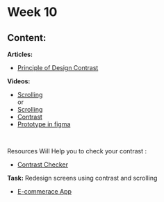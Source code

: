 # Week 10

## Content:

 **Articles:**
- [Principle of Design Contrast](https://delesign.com/blog/understanding-the-principles-of-design-contrast)

 **Videos:**
- [Scrolling](https://youtu.be/ZVoZp9eNVdI?si=-If7UH3HsjBLczUT) <br>or<br>
- [Scrolling](https://youtu.be/EobSNkzdN7A?si=EmVNKi53hbuT21-U)
- [Contrast](https://youtu.be/d1E2M32UY5A?si=TC61M4rpedtIqEQq)
- [Prototype in figma](https://drive.google.com/file/d/1Y6Qbk0MTVbompUInM5tj1k5TwbaXRNZ8/view?usp=drive_link)
<br>

Resources Will Help you to check your contrast :

 - [Contrast Checker](https://youtu.be/dOy3s0ycVbg?si=EqEYD8bfMOwUxevo)

**Task:**
Redesign screens using contrast and scrolling
 - [E-commerace App](https://www.pinterest.com/pin/16325617395772683/)

